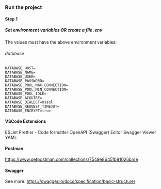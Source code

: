 ### Run the project

#### Step 1
##### Set environment variables OR create a file .env
The values must have the above environment variables:

###### database

```
DATABASE_HOST=
DATABASE_NAME=
DATABASE_USER=
DATABASE_PASSWORD=
DATABASE_POOL_MAX_CONNECTION=
DATABASE_POOL_MIN_CONNECTION=
DATABASE_POOL_IDLE=
DATABASE_ACQUIRE=
DATABASE_DIALECT=mssql
DATABASE_REQUEST_TIMEOUT=
DATABASE_ENCRYPT=true
```

#### VSCode Extensions
ESLint
Prettier - Code formatter
OpenAPI (Swagger) Editor
Swagger Viewer
YAML


#### Postman
https://www.getpostman.com/collections/7549e8645fb91026ba1e


#### Swagger

See more: https://swagger.io/docs/specification/basic-structure/

